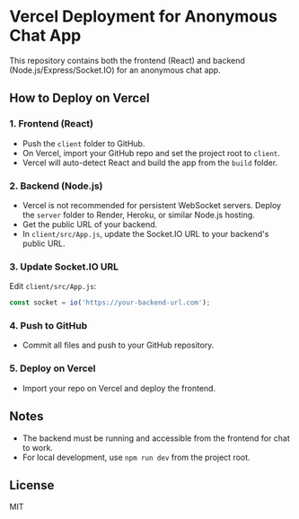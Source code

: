 # Vercel Deployment for Anonymous Chat App

This repository contains both the frontend (React) and backend (Node.js/Express/Socket.IO) for an anonymous chat app.

## How to Deploy on Vercel

### 1. Frontend (React)
- Push the `client` folder to GitHub.
- On Vercel, import your GitHub repo and set the project root to `client`.
- Vercel will auto-detect React and build the app from the `build` folder.

### 2. Backend (Node.js)
- Vercel is not recommended for persistent WebSocket servers. Deploy the `server` folder to Render, Heroku, or similar Node.js hosting.
- Get the public URL of your backend.
- In `client/src/App.js`, update the Socket.IO URL to your backend's public URL.

### 3. Update Socket.IO URL
Edit `client/src/App.js`:
```js
const socket = io('https://your-backend-url.com');
```

### 4. Push to GitHub
- Commit all files and push to your GitHub repository.

### 5. Deploy on Vercel
- Import your repo on Vercel and deploy the frontend.

## Notes
- The backend must be running and accessible from the frontend for chat to work.
- For local development, use `npm run dev` from the project root.

## License
MIT
